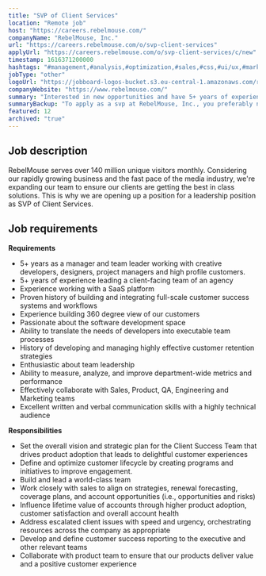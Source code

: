 ```yaml
---
title: "SVP of Client Services"
location: "Remote job"
host: "https://careers.rebelmouse.com/"
companyName: "RebelMouse, Inc."
url: "https://careers.rebelmouse.com/o/svp-client-services"
applyUrl: "https://careers.rebelmouse.com/o/svp-client-services/c/new"
timestamp: 1616371200000
hashtags: "#management,#analysis,#optimization,#sales,#css,#ui/ux,#marketing,#translation,#office"
jobType: "other"
logoUrl: "https://jobboard-logos-bucket.s3.eu-central-1.amazonaws.com/rebelmouse-inc-"
companyWebsite: "https://www.rebelmouse.com/"
summary: "Interested in new opportunities and have 5+ years of experience leading a client-facing team of an agency? RebelMouse has a job opening for a SVP of Client Services."
summaryBackup: "To apply as a svp at RebelMouse, Inc., you preferably need to have some knowledge of: #management, #sales, #css."
featured: 12
archived: "true"
---
```


## Job description

RebelMouse serves over 140 million unique visitors monthly. Considering our rapidly growing business and the fast pace of the media industry, we're expanding our team to ensure our clients are getting the best in class solutions. This is why we are opening up a position for a leadership position as SVP of Client Services.

## Job requirements

**Requirements**

*   5+ years as a manager and team leader working with creative developers, designers, project managers and high profile customers.
*   5+ years of experience leading a client-facing team of an agency
*   Experience working with a SaaS platform
*   Proven history of building and integrating full-scale customer success systems and workflows
*   Experience building 360 degree view of our customers
*   Passionate about the software development space
*   Ability to translate the needs of developers into executable team processes
*   History of developing and managing highly effective customer retention strategies
*   Enthusiastic about team leadership
*   Ability to measure, analyze, and improve department-wide metrics and performance
*   Effectively collaborate with Sales, Product, QA, Engineering and Marketing teams
*   Excellent written and verbal communication skills with a highly technical audience

**Responsibilities**

*   Set the overall vision and strategic plan for the Client Success Team that drives product adoption that leads to delightful customer experiences
*   Define and optimize customer lifecycle by creating programs and initiatives to improve engagement.
*   Build and lead a world-class team
*   Work closely with sales to align on strategies, renewal forecasting, coverage plans, and account opportunities (i.e., opportunities and risks)
*   Influence lifetime value of accounts through higher product adoption, customer satisfaction and overall account health
*   Address escalated client issues with speed and urgency, orchestrating resources across the company as appropriate
*   Develop and define customer success reporting to the executive and other relevant teams
*   Collaborate with product team to ensure that our products deliver value and a positive customer experience
